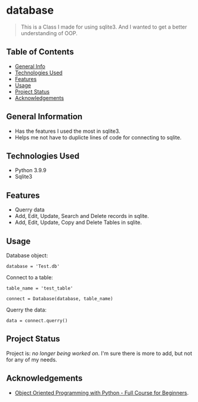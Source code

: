 # database
> This is a Class I made for using sqlite3. And I wanted to get a better understanding of OOP.

## Table of Contents
* [General Info](#general-information)
* [Technologies Used](#technologies-used)
* [Features](#features)
* [Usage](#usage)
* [Project Status](#project-status)
* [Acknowledgements](#acknowledgements)


## General Information
- Has the features I used the most in sqlite3.
- Helps me not have to duplicte lines of code for connecting to sqlite.


## Technologies Used
- Python 3.9.9
- Sqlite3


## Features
- Querry data
- Add, Edit, Update, Search and Delete records in sqlite.
- Add, Edit, Update, Copy and Delete Tables in sqlite.


## Usage
Database object:

`database = 'Test.db'`

Connect to a table:

`table_name = 'test_table'`

`connect = Database(database, table_name)`

Querry the data:

`data = connect.querry()`


## Project Status
Project is: _no longer being worked on_. I'm sure there is more to add, but not for any of my needs.


## Acknowledgements
- [Object Oriented Programming with Python - Full Course for Beginners](https://youtu.be/Ej_02ICOIgs).
